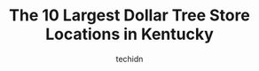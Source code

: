 ---
layout: ampstory
image: https://i0.wp.com/www.depkes.org/wp-content/uploads/2023/06/dollar-tree-0-in-kentucky-1685968413.jpeg?resize=640,853
author: techidn
featured: false
description: Discover the impressive array of Dollar Tree options in Kentucky, where you can find 10 of the largest Dollar Tree establishments in the area. From renowned classics to hidden gems, Kentucky
title: The 10 Largest Dollar Tree Store Locations in Kentucky
cover:
   title: The 10 Largest Dollar Tree Store Locations in Kentucky
   subtitle: Rickpate
   background: https://www.depkes.org/wp-content/uploads/2023/06/dollar-tree-0-in-kentucky-1685968413.jpeg

pages: 
 - layout: thirds
   top: <h1>#1 Dollar Tree</h1>
   bottom: "<p>Okay, so I must have been staying indoors way too long... suddenly, everything at Dollar Tree is now $1.25, and many items are well over that at $3 or $5. Have I been sle</p>"
   background: https://www.depkes.org/wp-content/uploads/2023/06/dollar-tree-1-in-kentucky-1685968414.jpeg
   backgroundblur: true
 - layout: thirds
   top: <h1>#2 Dollar Tree</h1>
   bottom: "<p>207 Kentucky Home Square, Bardstown, KY 40004, United States</p>"
   background: https://www.depkes.org/wp-content/uploads/2023/06/dollar-tree-2-in-kentucky-1685968415.jpeg
   cta:
      link: https://www.depkes.org/blog/the-10-largest-dollar-tree-store-locations-in-kentucky/
      text: The 10 Largest Dollar Tree Store Locations in Kentucky
 - layout: thirds
   top: <h1>#3 Dollar Tree</h1>
   bottom: "<p>2436 High St, Crescent Springs, KY 41017, United States</p>"
   background: https://www.depkes.org/wp-content/uploads/2023/06/dollar-tree-3-in-kentucky-1685968415.jpeg
   cta:
      link: https://www.depkes.org/blog/the-10-largest-dollar-tree-store-locations-in-kentucky/
      text: The 10 Largest Dollar Tree Store Locations in Kentucky
 - layout: thirds
   top: <h1>#4 Dollar Tree</h1>
   bottom: "<p>1802 S Main St, Corbin, KY 40701, United States</p>"
   background: https://images.unsplash.com/photo-1509114397022-ed747cca3f65?ixlib=rb-4.0.3&ixid=MnwxMjA3fDB8MHxwaG90by1wYWdlfHx8fGVufDB8fHx8&auto=format&fit=crop&w=640&h=853&q=80
   cta:
      link: https://www.depkes.org/blog/the-10-largest-dollar-tree-store-locations-in-kentucky/
      text: The 10 Largest Dollar Tree Store Locations in Kentucky
 - layout: thirds
   top: <h1>#5 Dollar Tree</h1>
   bottom: "<p>11820 Shelbyville Rd, Louisville, KY 40243, United States</p>"
   background: https://images.unsplash.com/photo-1533998839656-76f5e4b2bccb?ixlib=rb-4.0.3&ixid=MnwxMjA3fDB8MHxwaG90by1wYWdlfHx8fGVufDB8fHx8&auto=format&fit=crop&w=640&h=853&q=80
   cta:
      link: https://www.depkes.org/blog/the-10-largest-dollar-tree-store-locations-in-kentucky/
      text: The 10 Largest Dollar Tree Store Locations in Kentucky
 - layout: thirds
   top: <h1>#6 Dollar Tree</h1>
   bottom: "<p>14659 N US, US-25 E Ste 26B, Corbin, KY 40701, United States</p>"
   background: https://images.unsplash.com/photo-1488554378835-f7acf46e6c98?ixlib=rb-4.0.3&ixid=MnwxMjA3fDB8MHxwaG90by1wYWdlfHx8fGVufDB8fHx8&auto=format&fit=crop&w=640&h=853&q=80
   cta:
      link: https://www.depkes.org/blog/the-10-largest-dollar-tree-store-locations-in-kentucky/
      text: The 10 Largest Dollar Tree Store Locations in Kentucky
 - layout: thirds
   top: <h1>#7 Dollar Tree</h1>
   bottom: "<p>490 KY-80, Somerset, KY 42501, United States</p>"
   background: https://images.unsplash.com/photo-1536745287225-21d689278fd1?ixlib=rb-4.0.3&ixid=MnwxMjA3fDB8MHxwaG90by1wYWdlfHx8fGVufDB8fHx8&auto=format&fit=crop&w=640&h=853&q=80
   cta:
      link: https://www.depkes.org/blog/the-10-largest-dollar-tree-store-locations-in-kentucky/
      text: The 10 Largest Dollar Tree Store Locations in Kentucky
 - layout: thirds
   middle: Continue reading...
   background: https://images.unsplash.com/photo-1534312527009-56c7016453e6?ixlib=rb-4.0.3&ixid=MnwxMjA3fDB8MHxwaG90by1wYWdlfHx8fGVufDB8fHx8&auto=format&fit=crop&w=640&h=853&q=80
   cta:
      link: https://www.depkes.org/blog/the-10-largest-dollar-tree-store-locations-in-kentucky/
      text: The 10 Largest Dollar Tree Store Locations in Kentucky
      
---